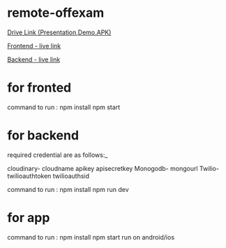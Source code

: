 # remote-offexam

[Drive Link (Presentation,Demo,APK)](https://drive.google.com/drive/folders/1q6HaLUyF_4Pi2-s8PLVlBb9YNP5j7NUY?usp=sharing)

[Frontend - live link](https://remote-offexam-frontend.netlify.app/)

[Backend - live link](https://remote-offexam-backend.herokuapp.com)


# for fronted
command to run : 
npm install
npm start


# for backend
required credential are as follows:_

cloudinary-
    cloudname
    apikey
    apisecretkey
Monogodb-
    mongourl
Twilio-
    twilioauthtoken
    twilioauthsid

command to run : 
npm install
npm run dev


# for app
command to run : 
npm install
npm start
run on android/ios

